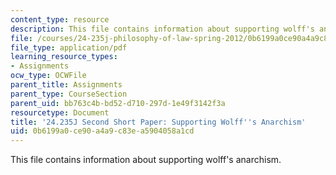 ```yaml
---
content_type: resource
description: This file contains information about supporting wolff's anarchism.
file: /courses/24-235j-philosophy-of-law-spring-2012/0b6199a0ce90a4a9c83ea5904058a1cd_MIT24_235JS12_Wolff.pdf
file_type: application/pdf
learning_resource_types:
- Assignments
ocw_type: OCWFile
parent_title: Assignments
parent_type: CourseSection
parent_uid: bb763c4b-bd52-d710-297d-1e49f3142f3a
resourcetype: Document
title: '24.235J Second Short Paper: Supporting Wolff''s Anarchism'
uid: 0b6199a0-ce90-a4a9-c83e-a5904058a1cd
---
```

This file contains information about supporting wolff's anarchism.

